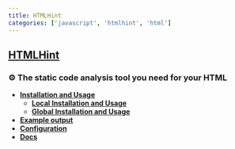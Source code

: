 ```yaml
---
title: HTMLHint
categories: ['javascript', 'htmlhint', 'html']
---
```

## [HTMLHint](https://github.com/htmlhint/HTMLHint)

### ⚙️ The static code analysis tool you need for your HTML


- **[Installation and Usage](#-installation-and-usage)**
  - **[Local Installation and Usage](#local-installation-and-usage)**
  - **[Global Installation and Usage](#global-installation-and-usage)**
- **[Example output](#-example-output)**
- **[Configuration](#-configuration)**
- **[Docs](#-docs)**
